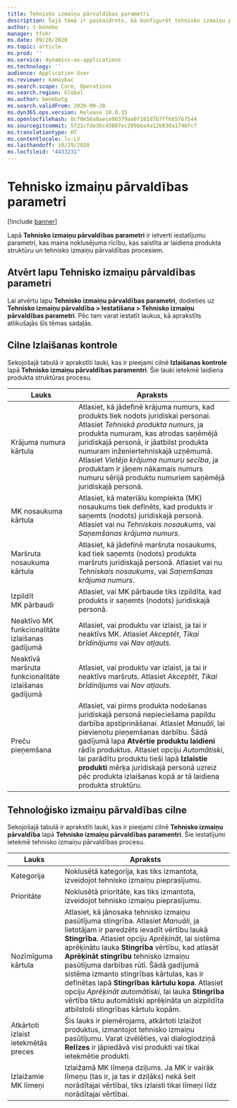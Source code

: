 ```yaml
---
title: Tehnisko izmaiņu pārvaldības parametri
description: Šajā tēmā ir paskaidrots, kā konfigurēt tehnisko izmaiņu pārvaldības funkcijas pakalpojumam Microsoft Dynamics 365 Supply Chain Management.
author: t-benebo
manager: tfehr
ms.date: 09/28/2020
ms.topic: article
ms.prod: ''
ms.service: dynamics-ax-applications
ms.technology: ''
audience: Application User
ms.reviewer: kamaybac
ms.search.scope: Core, Operations
ms.search.region: Global
ms.author: benebotg
ms.search.validFrom: 2020-09-28
ms.dyn365.ops.version: Release 10.0.15
ms.openlocfilehash: 0cf0e56a8aece98379aa0f181d7b7ff665767544
ms.sourcegitcommit: 5f21cfde36c43887ec209bba4a12b830a1746fcf
ms.translationtype: HT
ms.contentlocale: lv-LV
ms.lasthandoff: 10/29/2020
ms.locfileid: "4433231"
---
```

# <a name="engineering-change-management-parameters"></a>Tehnisko izmaiņu pārvaldības parametri

[!include [banner](../includes/banner.md)]

Lapā **Tehnisko izmaiņu pārvaldības parametri** ir ietverti iestatījumu parametri, kas maina noklusējuma rīcību, kas saistīta ar laidiena produkta struktūru un tehnisko izmaiņu pārvaldības procesiem.

## <a name="open-the-engineering-change-management-parameters-page"></a>Atvērt lapu Tehnisko izmaiņu pārvaldības parametri

Lai atvērtu lapu **Tehnisko izmaiņu pārvaldības parametri**, dodieties uz **Tehnisko izmaiņu pārvaldība \> Iestatīšana \> Tehnisko izmaiņu pārvaldības parametri**. Pēc tam varat iestatīt laukus, kā aprakstīts atlikušajās šīs tēmas sadaļās.

## <a name="release-control-tab"></a>Cilne Izlaišanas kontrole

Sekojošajā tabulā ir aprakstīti lauki, kas ir pieejami cilnē **Izlaišanas kontrole** lapā **Tehnisko izmaiņu pārvaldības paramentri**. Šie lauki ietekmē laidiena produkta struktūras procesu.

| Lauks | Apraksts |
|---|---|
| Krājuma numura kārtula | Atlasiet, kā jādefinē krājuma numurs, kad produkts tiek nodots juridiskai personai. Atlasiet *Tehniskā produkta numurs*, ja produkta numuram, kas atrodas saņēmējā juridiskajā personā, ir jāatbilst produkta numuram inženiertehniskajā uzņēmumā. Atlasiet *Vietējo krājuma numuru secība*, ja produktam ir jāņem nākamais numurs numuru sērijā produktu numuriem saņēmējā juridiskajā personā. |
| MK nosaukuma kārtula | Atlasiet, kā materiālu komplekta (MK) nosaukums tiek definēts, kad produkts ir saņemts (nodots) juridiskajā personā. Atlasiet vai nu *Tehniskais nosaukums*, vai *Saņemšanas krājuma numurs*. |
| Maršruta nosaukuma kārtula | Atlasiet, kā jādefinē maršruta nosaukums, kad tiek saņemts (nodots) produkta maršruts juridiskajā personā. Atlasiet vai nu *Tehniskais nosaukums*, vai *Saņemšanas krājuma numurs*. |
| Izpildīt MK pārbaudi | Atlasiet, vai MK pārbaude tiks izpildīta, kad produkts ir saņemts (nodots) juridiskajā personā. |
| Neaktīvo MK funkcionalitāte izlaišanas gadījumā | Atlasiet, vai produktu var izlaist, ja tai ir neaktīvs MK. Atlasiet *Akceptēt*, *Tikai brīdinājums* vai *Nav atļauts*. |
| Neaktīvā maršruta funkcionalitāte izlaišanas gadījumā | Atlasiet, vai produktu var izlaist, ja tai ir neaktīvs maršruts. Atlasiet *Akceptēt*, *Tikai brīdinājums* vai *Nav atļauts*.|
| Preču pieņemšana | Atlasiet, vai pirms produkta nodošanas juridiskajā personā nepieciešama papildu darbība apstiprināšanai. Atlasiet *Manuāli*, lai pievienotu pieņemšanas darbību. Šādā gadījumā lapa **Atvērtie produktu laidieni** rādīs produktus. Atlasiet opciju *Automātiski*, lai parādītu produktu tieši lapā **Izlaistie produkti** mērķa juridiskajā personā uzreiz pēc produkta izlaišanas kopā ar tā laidiena produkta struktūru. |

## <a name="engineering-change-management-tab"></a>Tehnoloģisko izmaiņu pārvaldības cilne

Sekojošajā tabulā ir aprakstīti lauki, kas ir pieejami cilnē **Tehnisko izmaiņu pārvaldība** lapā **Tehnisko izmaiņu pārvaldības paramentri**. Šie iestatījumi ietekmē tehnisko izmaiņu pārvaldības procesu.

| Lauks | Apraksts |
|---|---|
| Kategorija | Noklusētā kategorija, kas tiks izmantota, izveidojot tehnisko izmaiņu pieprasījumu. |
| Prioritāte | Noklusētā prioritāte, kas tiks izmantota, izveidojot tehnisko izmaiņu pieprasījumu. |
| Nozīmīguma kārtula | Atlasiet, kā jānosaka tehnisko izmaiņu pasūtījuma stingrība. Atlasiet *Manuāli*, ja lietotājam ir paredzēts ievadīt vērtību laukā **Stingrība**. Atlasiet opciju *Aprēķināt*, lai sistēma aprēķinātu lauka **Stingrība** vērtību, kad atlasāt **Aprēķināt stingrību** tehnisko izmaiņu pasūtījuma darbības rūtī. Šādā gadījumā sistēma izmanto stingrības kārtulas, kas ir definētas lapā **Stingrības kārtulu kopa**. Atlasiet opciju *Aprēķināt automātiski*, lai lauka **Stingrība** vērtība tiktu automātiski aprēķināta un aizpildīta atbilstoši stingrības kārtulu kopām. |
| Atkārtoti izlaist ietekmētās preces | Šis lauks ir piemērojams, atkārtoti izlaižot produktus, izmantojot tehnisko izmaiņu pasūtījumu. Varat izvēlēties, vai dialoglodziņā **Relīzes** ir jāpiedāvā visi produkti vai tikai ietekmētie produkti. |
| Izlaižamie MK līmeņi | Izlaižamā MK līmeņa dziļums. Ja MK ir vairāk līmeņu (tas ir, ja tas ir dziļāks) nekā šeit norādītajai vērtībai, tiks izlaisti tikai līmeņi līdz norādītajai vērtībai. |
